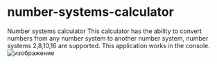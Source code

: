 # number-systems-calculator
Number systems calculator
This calculator has the ability to convert numbers from any number system to another number system, number systems 2,8,10,16 are supported.
This application works in the console.
![изображение](https://user-images.githubusercontent.com/40267118/221424752-e8651869-8221-4965-913b-3f69d4fa0659.png)
